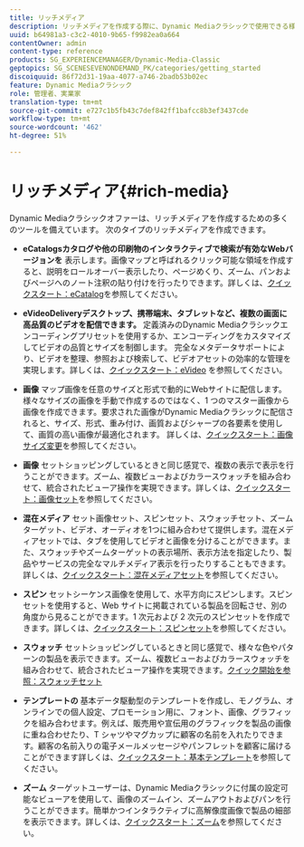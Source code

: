 ```yaml
---
title: リッチメディア
description: リッチメディアを作成する際に、Dynamic Mediaクラシックで使用できる様々なツールについて説明します。
uuid: b64981a3-c3c2-4010-9b65-f9982ea0a664
contentOwner: admin
content-type: reference
products: SG_EXPERIENCEMANAGER/Dynamic-Media-Classic
geptopics: SG_SCENESEVENONDEMAND_PK/categories/getting_started
discoiquuid: 86f72d31-19aa-4077-a746-2badb53b02ec
feature: Dynamic Mediaクラシック
role: 管理者、実業家
translation-type: tm+mt
source-git-commit: e727c1b5fb43c7def842ff1bafcc8b3ef3437cde
workflow-type: tm+mt
source-wordcount: '462'
ht-degree: 51%

---
```



# リッチメディア{#rich-media}

Dynamic Mediaクラシックオファーは、リッチメディアを作成するための多くのツールを備えています。 次のタイプのリッチメディアを作成できます。

* **eCatalogsカタログや他の印刷物のインタラクティブで検索が有効なWebバージョンを**
表示します。画像マップと呼ばれるクリック可能な領域を作成すると、説明をロールオーバー表示したり、ページめくり、ズーム、パンおよびページへのノート注釈の貼り付けを行ったりできます。詳しくは、[クイックスタート：eCatalog](/help/quick-start-ecatalog.md)を参照してください。

* **eVideoDeliveryデスクトップ、携帯端末、タブレットなど、複数の画面に高品質のビデオを配信できます。**
定義済みのDynamic Mediaクラシックエンコーディングプリセットを使用するか、エンコーディングをカスタマイズしてビデオの品質とサイズを制御します。 完全なメタデータサポートにより、ビデオを整理、参照および検索して、ビデオアセットの効率的な管理を実現します。詳しくは、[クイックスタート：eVideo](/help/quick-start-video.md) を参照してください。

* **画像**
マップ画像を任意のサイズと形式で動的にWebサイトに配信します。様々なサイズの画像を手動で作成するのではなく、1 つのマスター画像から画像を作成できます。要求された画像がDynamic Mediaクラシックに配信されると、サイズ、形式、重み付け、画質およびシャープの各要素を使用して、画質の高い画像が最適化されます。 詳しくは、[クイックスタート：画像サイズ変更](/help/quick-start-image-sizing.md)を参照してください。

* **画像**
セットショッピングしているときと同じ感覚で、複数の表示で表示を行うことができます。ズーム、複数ビューおよびカラースウォッチを組み合わせて、統合されたビューア操作を実現できます。詳しくは、[クイックスタート：画像セット](/help/quick-start-image-sets.md)を参照してください。

* **混在メディア**
セット画像セット、スピンセット、スウォッチセット、ズームターゲット、ビデオ、オーディオを1つに組み合わせて提供します。混在メディアセットでは、タブを使用してビデオと画像を分けることができます。また、スウォッチやズームターゲットの表示場所、表示方法を指定したり、製品やサービスの完全なマルチメディア表示を行ったりすることもできます。詳しくは、[クイックスタート：混在メディアセット](/help/quick-start-mixed-media-sets.md)を参照してください。

* **スピン**
セットシーケンス画像を使用して、水平方向にスピンします。スピンセットを使用すると、Web サイトに掲載されている製品を回転させ、別の角度から見ることができます。1 次元および 2 次元のスピンセットを作成できます。詳しくは、[クイックスタート：スピンセット](/help/quick-start-spin-sets.md)を参照してください。

* **スウォッチ**
セットショッピングしているときと同じ感覚で、様々な色やパターンの製品を表示できます。ズーム、複数ビューおよびカラースウォッチを組み合わせて、統合されたビューア操作を実現できます。[クイック開始を参照：スウォッチセット](/help/quick-start-swatch-sets.md)

* **テンプレートの**
基本データ駆動型のテンプレートを作成し、モノグラム、オンラインでの個人設定、プロモーション用に、フォント、画像、グラフィックを組み合わせます。例えば、販売用や宣伝用のグラフィックを製品の画像に重ね合わせたり、T シャツやマグカップに顧客の名前を入れたりできます。顧客の名前入りの電子メールメッセージやパンフレットを顧客に届けることができます詳しくは、[クイックスタート：基本テンプレート](/help/quick-start-template-basics.md)を参照してください。

* **ズーム**
ターゲットユーザーは、Dynamic Mediaクラシックに付属の設定可能なビューアを使用して、画像のズームイン、ズームアウトおよびパンを行うことができます。簡単かつインタラクティブに高解像度画像で製品の細部を表示できます。詳しくは、[クイックスタート：ズーム](/help/quick-start-zoom.md)を参照してください。
